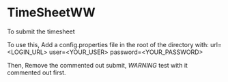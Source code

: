 # TimeSheetWW
To submit the timesheet

To use this, 
Add a config.properties file in the root of the directory with:
url=<LOGIN_URL>
user=<YOUR_USER>
password=<YOUR_PASSWORD>

Then,
Remove the commented out submit, *WARNING* test with it commented out first.
